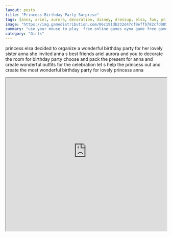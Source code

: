 ```yaml
---
layout: posts
title: "Princess Birthday Party Surprise"
tags: [anna, ariel, aurora, decoration, disney, dressup, elsa, fun, princess, free, online, games, oyna, game, free, games, play, play, games]
image: "https://img.gamedistribution.com/06c191db232d47cf9effb782cfd0057e.jpg"
summary: "use your mouse to play  free online games oyna game free games play play games"
category: "Girls"
---
```


princess elsa decided to organize a wonderful birthday party for her lovely sister anna she invited anna s best friends ariel aurora and you to decorate the room for birthday party choose and pack the present for anna and create wonderful outfits for the celebration let s help the princess out and create the most wonderful birthday party for lovely princess anna

<iframe width="100%" height="480px;" src="https://html5.gamedistribution.com/06c191db232d47cf9effb782cfd0057e/"></iframe>